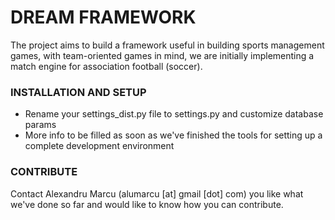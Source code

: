# DREAM FRAMEWORK

The project aims to build a framework useful in building sports
management games, with team-oriented games in mind, we are initially
implementing a match engine for association football (soccer).

### INSTALLATION AND SETUP

- Rename your settings_dist.py file to settings.py and customize database params
- More info to be filled as soon as we've finished the tools for setting up a complete development environment

### CONTRIBUTE

Contact Alexandru Marcu (alumarcu [at] gmail [dot] com) you like what we've done so far and
would like to know how you can contribute.
